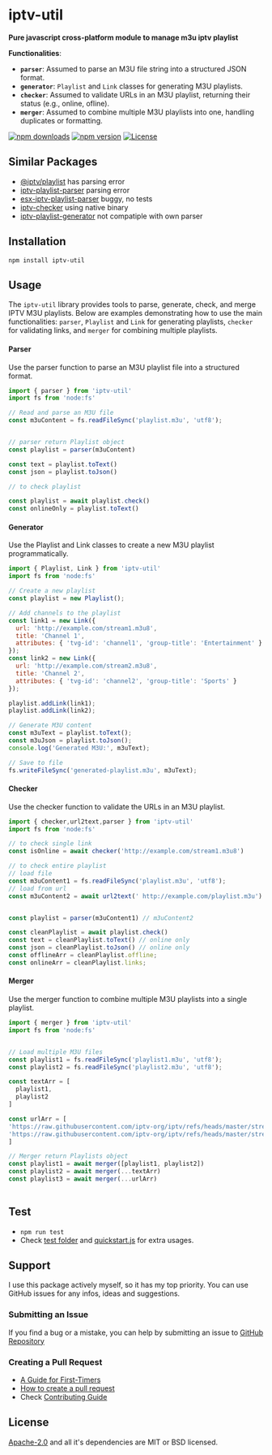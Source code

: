 # iptv-util

**Pure javascript cross-platform module to manage m3u iptv playlist**

**Functionalities**:
   - **`parser`**: Assumed to parse an M3U file string into a structured JSON format.
   - **`generator`**: `Playlist` and `Link` classes for generating M3U playlists. 
   - **`checker`**: Assumed to validate URLs in an M3U playlist, returning their status (e.g., online, ofline).
   - **`merger`**: Assumed to combine multiple M3U playlists into one, handling duplicates or formatting.

[![npm downloads](https://img.shields.io/npm/dw/iptv-util.svg)](https://www.npmjs.com/package/iptv-util)
[![npm version](https://img.shields.io/npm/v/iptv-util.svg)](https://www.npmjs.com/package/iptv-util)
[![License](https://img.shields.io/npm/l/iptv-util.svg)](https://www.npmjs.com/package/iptv-util)

## Similar Packages
* [@iptv/playlist](https://www.npmjs.com/package/@iptv/playlist) has parsing error
* [iptv-playlist-parser](https://www.npmjs.com/package/iptv-playlist-parser) parsing error
* [esx-iptv-playlist-parser](https://www.npmjs.com/package/esx-iptv-playlist-parser) buggy, no tests
* [iptv-checker](https://www.npmjs.com/package/iptv-checker) using native binary
* [iptv-playlist-generator](https://www.npmjs.com/package/iptv-playlist-generator) not compatiple with own parser

## Installation
`npm install iptv-util`

## Usage

The `iptv-util` library provides tools to parse, generate, check, and merge IPTV M3U playlists. Below are examples demonstrating how to use the main functionalities: `parser`, `Playlist` and `Link` for generating playlists, `checker` for validating links, and `merger` for combining multiple playlists.

#### Parser
Use the parser function to parse an M3U playlist file into a structured format.


```js
import { parser } from 'iptv-util'
import fs from 'node:fs'

// Read and parse an M3U file
const m3uContent = fs.readFileSync('playlist.m3u', 'utf8');


// parser return Playlist object
const playlist = parser(m3uContent)

const text = playlist.toText()
const json = playlist.toJson()

// to check playlist

const playlist = await playlist.check()
const onlineOnly = playlist.toText()

```

#### Generator
Use the Playlist and Link classes to create a new M3U playlist programmatically.


```js
import { Playlist, Link } from 'iptv-util'
import fs from 'node:fs'

// Create a new playlist
const playlist = new Playlist();

// Add channels to the playlist
const link1 = new Link({
  url: 'http://example.com/stream1.m3u8',
  title: 'Channel 1',
  attributes: { 'tvg-id': 'channel1', 'group-title': 'Entertainment' }
});
const link2 = new Link({
  url: 'http://example.com/stream2.m3u8',
  title: 'Channel 2',
  attributes: { 'tvg-id': 'channel2', 'group-title': 'Sports' }
});

playlist.addLink(link1);
playlist.addLink(link2);

// Generate M3U content
const m3uText = playlist.toText();
const m3uJson = playlist.toJson();
console.log('Generated M3U:', m3uText);

// Save to file
fs.writeFileSync('generated-playlist.m3u', m3uText);
```

#### Checker
Use the checker function to validate the URLs in an M3U playlist.

```js
import { checker,url2text,parser } from 'iptv-util'
import fs from 'node:fs'

// to check single link
const isOnline = await checker('http://example.com/stream1.m3u8')

// to check entire playlist
// load file
const m3uContent1 = fs.readFileSync('playlist.m3u', 'utf8');
// load from url
const m3uContent2 = await url2text(' http://example.com/playlist.m3u')


const playlist = parser(m3uContent1) // m3uContent2

const cleanPlaylist = await playlist.check()
const text = cleanPlaylist.toText() // online only
const json = cleanPlaylist.toJson() // online only
const offlineArr = cleanPlaylist.offline;
const onlineArr = cleanPlaylist.links;
```

#### Merger
Use the merger function to combine multiple M3U playlists into a single playlist.

```js
import { merger } from 'iptv-util'
import fs from 'node:fs'


// Load multiple M3U files
const playlist1 = fs.readFileSync('playlist1.m3u', 'utf8');
const playlist2 = fs.readFileSync('playlist2.m3u', 'utf8');

const textArr = [
  playlist1,
  playlist2
]

const urlArr = [
'https://raw.githubusercontent.com/iptv-org/iptv/refs/heads/master/streams/uk.m3u',
'https://raw.githubusercontent.com/iptv-org/iptv/refs/heads/master/streams/uk_sportstribal.m3u'
]

// Merger return Playlists object
const playlist1 = await merger([playlist1, playlist2])
const playlist2 = await merger(...textArr)
const playlist3 = await merger(...urlArr)
  
```

## Test
* `npm run test`
* Check [test folder](https://github.com/sefakozan/iptv-util/tree/main/test) and [quickstart.js](https://github.com/sefakozan/iptv-util/blob/main/example/quickstart.js) for extra usages.

## Support
I use this package actively myself, so it has my top priority. You can use GitHub issues for any infos, ideas and suggestions.


### Submitting an Issue
If you find a bug or a mistake, you can help by submitting an issue to [GitHub Repository](https://github.com/sefakozan/iptv-util/issues)

### Creating a Pull Request

* [A Guide for First-Timers](https://docs.github.com/en/get-started/start-your-journey/hello-world)
* [How to create a pull request](https://docs.github.com/en/pull-requests/collaborating-with-pull-requests/proposing-changes-to-your-work-with-pull-requests/creating-a-pull-request)
* Check [Contributing Guide](https://github.com/sefakozan/iptv-util/blob/main/CONTRIBUTING.md) 

## License
[Apache-2.0](https://github.com/sefakozan/iptv-util/blob/main/LICENSE) and all it's dependencies are MIT or BSD licensed.


